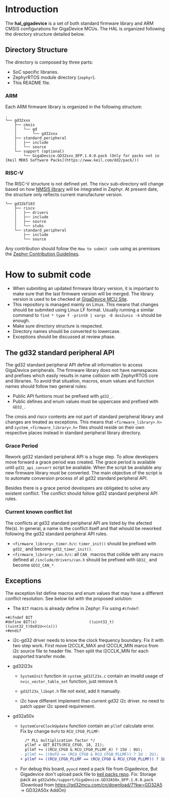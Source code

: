 # Introduction

The **hal_gigadevice** is a set of both standard firmware library and ARM CMSIS
configurations for GigaDevice MCUs. The HAL is organized following the
directory structure detailed below.

## Directory Structure

The directory is composed by three parts:

 - SoC specific libraries.
 - ZephyrRTOS module directory (`zephyr`).
 - This README file.

### ARM

Each ARM firmware library is organized in the following structure:

```
.
└── gd32xxx
    ├── cmsis
    │   └── gd
    │       └── gd32xxx
    ├── standard_peripheral
    │   ├── include
    │   └── source
    └── support (optional)
        └── GigaDevice.GD32xxx_DFP.1.0.0.pack (Only for packs not in [Keil MDK5 Software Packs](https://www.keil.com/dd2/pack/))
```

### RISC-V

The RISC-V structure is not defined yet. The riscv sub-directory will change
based on how [NMSIS library](https://github.com/Nuclei-Software/NMSIS/) will
be integrated in Zephyr. At present date, the structure only reflects current
manufacturer version.

```
└── gd32bf103
    ├── riscv
    │   ├── drivers
    │   ├── include
    │   ├── source
    │   └── stubs
    └── standard_peripheral
        ├── include
        └── source
```

 Any contribution should follow the `How to submit code` using as premisses the
 [Zephyr Contribution Guidelines](https://docs.zephyrproject.org/latest/contribute/index.html).

# How to submit code

 - When submiting an updated firmware library version, it is important to make
   sure that the last firmware version will be merged. The library version is
   used to be checked at [GigaDevice MCU Site](http://www.gd32mcu.com/en/download/).
 - This repository is managed mainly on Linux. This means that changes should
   be submited using Linux LF format. Usually running a similar command to
   `find * type f -print0 | xargs -0 dos2unix -k` should be enough.
 - Make sure directory structure is respected.
 - Directory names should be converted to lowercase.
 - Exceptions should be discussed at review phase.

## The gd32 standard peripheral API

The gd32 standard peripheral API define all information to access GigaDevice
peripherals. The firmware library does not have namespaces and prefixes which
easily results in name collision with ZephyrRTOS core and libraries. To avoid
that situation, macros, enum values and function names should follow two
general rules:

 - Public API funtions must be prefixed with `gd32_`.
 - Public defines and enum values must be uppercase and prefixed with `GD32_`.

The cmsis and riscv contents are not part of standard peripheral library and
changes are treated as exceptions. This means that `<firmware_library>.h>` and
`system_<firmware_library>.h>` files should reside on their own respective
places instead in standard peripheral library directory.

### Grace Period

Rework gd32 standard peripheral API is a huge step. To allow developers move
forward a grace period was created. The grace period is available until
`gd32_api_convert` script be available. When the script be available any new
firmware library must be converted. The main objective of the script is to
automate conversion process of all gd32 standard peripheral API.

Besides there is a grace period developers are obligated to solve any existent
conflict. The conflict should follow gd32 standard peripheral API rules.

### Current known conflict list

The conflicts at gd32 standard peripheral API are listed by the afected file(s).
In general, a name is the conflict itself and that whould be reworked following
the gd32 standard peripheral API rules.

 - `<firmware_library>_timer.h/c`: `timer_init()` should be prefixed with
   `gd32_` and become `gd32_timer_init()`.
 - `<firmware_library>_can.h/c`: all `CAN_` macros that collide with any
   macro defined at `/include/drivers/can.h` should be prefixed with `GD32_`
   and become `GD32_CAN_*`.

## Exceptions

The exception list define macros and enum values that may have a different
conflict resolution. See below list with the proposed solution:

 - The `BIT` macro is already define in Zephyr. Fix using `#ifndef`:
```review
+#ifndef BIT
#define BIT(x)                       ((uint32_t)((uint32_t)0x01U<<(x)))
+#endif
```
- i2c-gd32 driver needs to know the clock frequency boundary. Fix it with
  two step work. First move I2CCLK_MAX and I2CCLK_MIN marco from i2c source
  file to header file. Then split the I2CCLK_MIN for each supported transfer
  mode.

- gd32l23x

  - `SystemInit` function in `system_gd32l23x.c` contain an invalid usage of
    `nvic_vector_table_set` function, just remove it.

  - `gd32l23x_libopt.h` file not exist, add it manually.

  - i2c have different implement than current gd32 i2c driver. no need to patch
    upper i2c speed requirement.

- gd32a50x

  - `SystemCoreClockUpdate` function contain an `pllmf` calculate error.  
    Fix by change `0xFU` to `RCU_CFG0_PLLMF`:
    ``` diff
      /* PLL multiplication factor */
      pllmf = GET_BITS(RCU_CFG0, 18, 21);
      pllmf += ((RCU_CFG0 & RCU_CFG0_PLLMF_4) ? 15U : 0U);
    - pllmf += ((0xFU == (RCU_CFG0 & RCU_CFG0_PLLMF)) ? 1U : 2U);
    + pllmf += ((RCU_CFG0_PLLMF == (RCU_CFG0 & RCU_CFG0_PLLMF)) ? 1U : 2U);
    ```
  - For debug this board, `pyocd` need a pack file from Gigadevice,
    But Gigadevice don't upload pack file to [keil packs repo](https://www.keil.com/dd2/pack/).
    Fix: Storage pack as `gd32a50x/support/GigaDevice.GD32A50x_DFP.1.0.0.pack`
    (Download from https://gd32mcu.com/cn/download/7?kw=GD32A5 -> GD32A50x AddOn)
